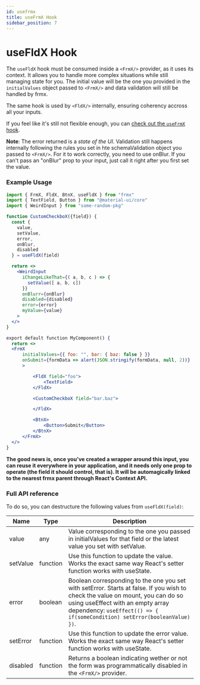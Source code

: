```yaml
---
id: usefrmx
title: useFrmX Hook
sidebar_position: 7
---
```


# useFldX Hook

The `useFldX` hook must be consumed inside a `<FrmX/>` provider, as it uses its context. It allows you to handle more complex situations while still managing state for you. The initial value will be the one you provided in the `initialValues` object passed to `<FrmX/>` and data validation will still be handled by frmx.

The same hook is used by `<FldX/>` internally, ensuring coherency accross all your inputs.

If you feel like it's still not flexible enough, you can [check out the `useFrmX` hook](https://www.frmx.io/docs/api/usefrmx).

**Note**: The error returned is a *state of the UI*. Validation still happens internally following the rules you set in hte schemaValidation object you passed to `<FrmX/>`. For it to work correctly, you need to use onBlur. If you can't pass an "onBlur" prop to your input, just call it right after you first set the value.

### Example Usage

```jsx
import { FrmX, FldX, BtnX, useFldX } from "frmx"
import { TextField, Button } from "@material-ui/core"
import { WeirdInput } from "some-random-pkg"

function CustomCheckboX({field}) {
  const {
    value,
    setValue,
    error,
    onBlur,
    disabled
  } = useFldX(field)

  return <>
    <WeirdInput
      iChangeLikeThat={( a, b, c ) => {
        setValue([ a, b, c])
      }}
      onBlurr={onBlur}
      disabled={disabled}
      error={error}
      myValue={value}
    >
  </>
}

export default function MyComponent() {
  return <>
  <FrmX
      initialValues={{ foo: "", bar: { baz: false } }}
      onSubmit={formData => alert(JSON.stringify(formData, null, 2))}
      >

          <FldX field="foo">
              <TextField>
          </FldX>

          <CustomCheckboX field="bar.baz">

          </FldX>

          <BtnX>
              <Button>Submit</Button>
          </BtnX>
      </FrmX>
  </>
}
```

**The good news is, once you've created a wrapper around this input, you can reuse it everywhere in your application, and it needs only one prop to operate (the field it should control, that is). It will be automagically linked to the nearest frmx parent through React's Context API.**

### Full API reference

To do so, you can destructure the following values from `useFldX(field)`:

| Name                    | Type           |    Description |
|----------               | -------------  |  ------------- |
| value | any | Value corresponding to the one you passed in initialValues for that field or the latest value you set with setValue. |
| setValue | function | Use this function to update the value. Works the exact same way React's setter function works with useState. |
| error | boolean | Boolean corresponding to the one you set with setError. Starts at false. If you wish to check the value on mount, you can do so using useEffect with an empty array dependency: `useEffect(() => { if(someCondition) setError(booleanValue) })`. |
| setError | function | Use this function to update the error value. Works the exact same way React's setter function works with useState. |
| disabled | function |  Returns a boolean indicating wether or not the form was programmatically disabled in the `<FrmX/>` provider. |

